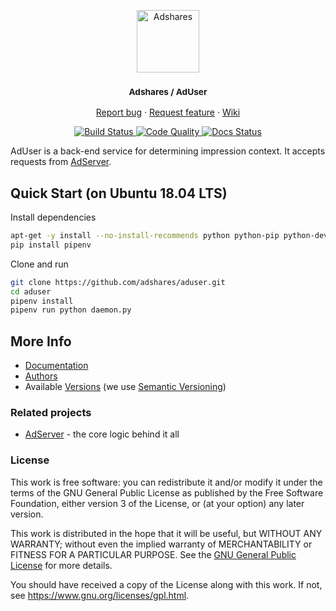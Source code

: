 <p align="center">
    <a href="https://adshares.net/" title="Adshares sp. z o.o." target="_blank">
        <img src="https://adshares.net/logos/ads.svg" alt="Adshares" width="100" height="100">
    </a>
</p>
<h3 align="center"><small>Adshares / AdUser</small></h3>
<p align="center">
    <a href="https://github.com/adshares/aduser/issues/new?template=bug_report.md&labels=Bug">Report bug</a>
    ·
    <a href="https://github.com/adshares/aduser/issues/new?template=feature_request.md&labels=New%20Feature">Request feature</a>
    ·
    <a href="https://github.com/adshares/aduser/wiki">Wiki</a>
</p>
<p align="center">
    <a href="https://travis-ci.org/adshares/aduser" title="Build Status" target="_blank">
        <img src="https://travis-ci.org/adshares/aduser.svg?branch=master" alt="Build Status">
    </a>
    <a href="https://sonarcloud.io/dashboard?id=adshares-aduser" title="Code Quality" target="_blank">
        <img src="https://sonarcloud.io/api/project_badges/measure?project=adshares-aduser&metric=alert_status" alt="Code Quality">
    </a>
    <a href="http://adshares-aduser.readthedocs.io/en/latest" title="Docs Status" target="_blank">
        <img src="https://readthedocs.org/projects/adshares-aduser/badge/?version=latest" alt="Docs Status">
    </a>
</p>

AdUser is a back-end service for determining impression context.
It accepts requests from [AdServer](https://github.com/adshares/adserver).

## Quick Start (on Ubuntu 18.04 LTS)

Install dependencies
```bash
apt-get -y install --no-install-recommends python python-pip python-dev gcc
pip install pipenv
```

Clone and run
```bash
git clone https://github.com/adshares/aduser.git
cd aduser
pipenv install
pipenv run python daemon.py
```

## More Info

- [Documentation](https://adshares-aduser.readthedocs.io/en/latest)
- [Authors](https://github.com/adshares/aduser/contributors)
- Available [Versions](https://github.com/adshares/aduser/tags) (we use [Semantic Versioning](http://semver.org/))

### Related projects

- [AdServer](https://github.com/adshares/adserver) - the core logic behind it all

### License

This work is free software: you can redistribute it and/or modify
it under the terms of the GNU General Public License as published by
the Free Software Foundation, either version 3 of the License, or
(at your option) any later version.

This work is distributed in the hope that it will be useful,
but WITHOUT ANY WARRANTY; without even the implied warranty of
MERCHANTABILITY or FITNESS FOR A PARTICULAR PURPOSE. See the
[GNU General Public License](LICENSE) for more details.

You should have received a copy of the License along with this work.
If not, see <https://www.gnu.org/licenses/gpl.html>.
